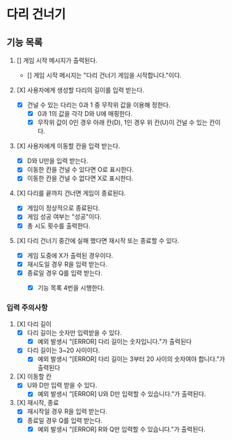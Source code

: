 # 다리 건너기

## 기능 목록
1. [] 게임 시작 메시지가 출력된다.
   - [] 게임 시작 메시지는 "다리 건너기 게임을 시작합니다."이다.
   
2. [X] 사용자에게 생성할 다리의 길이를 입력 받는다.
    - [X] 건널 수 있는 다리는 0과 1 중 무작위 값을 이용해 정한다.
        - [X] 0과 1의 값을 각각 D와 U에 매핑한다.
        - [X] 무작위 값이 0인 경우 아래 칸(D), 1인 경우 위 칸(U)이 건널 수 있는 칸이다.
    
3. [X] 사용자에게 이동할 칸을 입력 받는다.
    - [X] D와 U만을 입력 받는다.
    - [X] 이동한 칸을 건널 수 있다면 O로 표시한다.
    - [X] 이동한 칸을 건널 수 없다면 X로 표시한다.
    
4. [X] 다리를 끝까지 건너면 게임이 종료된다.
    - [X] 게임이 정상적으로 종료된다.
    - [X] 게임 성공 여부는 "성공"이다.
    - [X] 총 시도 횟수를 출력한다.
   
5. [X] 다리 건너기 중간에 실패 했다면 재시작 또는 종료할 수 있다.
   - [X] 게임 도중에 X가 출력된 경우이다.
   - [X] 재시도일 경우 R을 입력 받는다.
   - [X] 종료일 경우 Q를 입력 받는다.
      - [X] 기능 목록 4번을 시행한다.
   

### 입력 주의사항
1. [X] 다리 길이
   - [X] 다리 길이는 숫자만 입력받을 수 있다.
     - [X] 예외 발생시 "[ERROR] 다리 길이는 숫자입니다."가 출력된다
   - [X] 다리 길이는 3~20 사이이다.
      - [X] 예외 발생시 "[ERROR] 다리 길이는 3부터 20 사이의 숫자여야 합니다."가 출력된다
   
2. [X] 이동할 칸
   - [X] U와 D만 입력 받을 수 있다.
      - [X] 예외 발생시 "[ERROR] U와 D만 입력할 수 있습니다."가 출력된다.

3. [X] 재시작, 종료
   - [X] 재시작일 경우 R을 입력 받는다.
   - [X] 종료일 경우 Q를 입력 받는다.
      - [X] 예외 발생시 "[ERROR] R와 Q만 입력할 수 있습니다."가 출력된다.